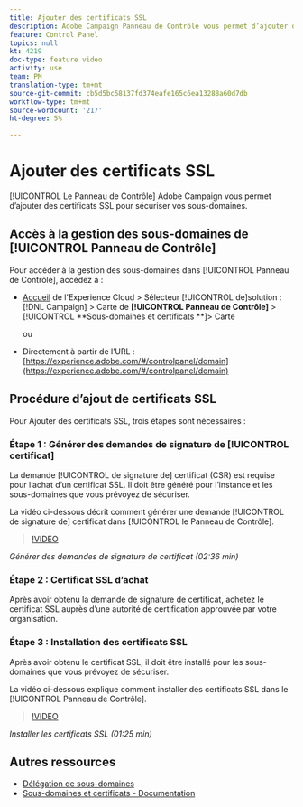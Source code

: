 ```yaml
---
title: Ajouter des certificats SSL
description: Adobe Campaign Panneau de Contrôle vous permet d’ajouter des certificats SSL pour sécuriser vos sous-domaines.
feature: Control Panel
topics: null
kt: 4219
doc-type: feature video
activity: use
team: PM
translation-type: tm+mt
source-git-commit: cb5d5bc58137fd374eafe165c6ea13288a60d7db
workflow-type: tm+mt
source-wordcount: '217'
ht-degree: 5%

---
```



# Ajouter des certificats SSL

[!UICONTROL Le Panneau de Contrôle] Adobe Campaign vous permet d’ajouter des certificats SSL pour sécuriser vos sous-domaines.

## Accès à la gestion des sous-domaines de [!UICONTROL Panneau de Contrôle]

Pour accéder à la gestion des sous-domaines dans [!UICONTROL Panneau de Contrôle], accédez à :

* [Accueil](https://experience.adobe.com/#/home) de l&#39;Experience Cloud > Sélecteur [!UICONTROL de]solution : [!DNL Campaign] > Carte de **[!UICONTROL Panneau de Contrôle]** > [!UICONTROL **Sous-domaines et certificats **]> Carte

   ou
* Directement à partir de l’URL : [https://experience.adobe.com/#/controlpanel/domain](https://experience.adobe.com/#/controlpanel/domain)

## Procédure d’ajout de certificats SSL

Pour Ajouter des certificats SSL, trois étapes sont nécessaires :

### Étape 1 : Générer des demandes de signature de [!UICONTROL certificat]

La demande [!UICONTROL de signature de] certificat (CSR) est requise pour l’achat d’un certificat SSL. Il doit être généré pour l’instance et les sous-domaines que vous prévoyez de sécuriser.

La vidéo ci-dessous décrit comment générer une demande [!UICONTROL de signature de] certificat dans [!UICONTROL le Panneau de Contrôle].

>[!VIDEO](https://video.tv.adobe.com/v/31317?quality=12)

*Générer des demandes de signature de certificat (02:36 min)*

### Étape 2 : Certificat SSL d’achat

Après avoir obtenu la demande de signature de certificat, achetez le certificat SSL auprès d’une autorité de certification approuvée par votre organisation.

### Étape 3 : Installation des certificats SSL

Après avoir obtenu le certificat SSL, il doit être installé pour les sous-domaines que vous prévoyez de sécuriser.

La vidéo ci-dessous explique comment installer des certificats SSL dans le [!UICONTROL Panneau de Contrôle].

>[!VIDEO](https://video.tv.adobe.com/v/31166?quality=12)

*Installer les certificats SSL (01:25 min)*

## Autres ressources

* [Délégation de sous-domaines](/help/administrating/control-panel/subdomain-delegation.md)
* [Sous-domaines et certificats - Documentation](https://docs.adobe.com/content/help/fr-FR/control-panel/using/subdomains-and-certificates/renewing-subdomain-certificate.html)
